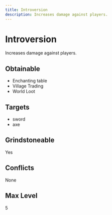 ```yaml
---
title: Introversion
description: Increases damage against players.
---
```

# Introversion
Increases damage against players.
## Obtainable
- Enchanting table
- Village Trading
- World Loot
## Targets
- sword
 - axe
## Grindstoneable
Yes
## Conflicts
None
## Max Level
5

